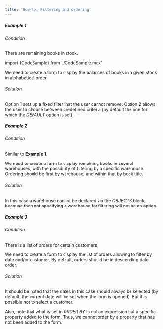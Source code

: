```yaml
---
title: 'How-to: Filtering and ordering'
---
```


##### Example 1

###### Condition

There are remaining books in stock.

import {CodeSample} from './CodeSample.mdx'

<CodeSample url="http://documentation.lsfusion.org:5000/sample?file=UseCaseFilter&block=sample1"/>

We need to create a form to display the balances of books in a given stock in alphabetical order.

###### Solution

<CodeSample url="http://documentation.lsfusion.org:5000/sample?file=UseCaseFilter&block=solution1"/>

Option 1 sets up a fixed filter that the user cannot remove. Option 2 allows the user to choose between predefined criteria (by default the one for which the *DEFAULT* option is set).

##### Example 2

###### Condition

Similar to **Example 1**.

We need to create a form to display remaining books in several warehouses, with the possibility of filtering by a specific warehouse. Ordering should be first by warehouse, and within that by book title.

###### Solution

<CodeSample url="http://documentation.lsfusion.org:5000/sample?file=UseCaseFilter&block=solution2"/>

In this case a warehouse cannot be declared via the *OBJECTS* block, because then not specifying a warehouse for filtering will not be an option.

##### Example 3

###### Condition

There is a list of orders for certain customers

<CodeSample url="http://documentation.lsfusion.org:5000/sample?file=UseCaseFilter&block=sample3"/>

We need to create a form to display the list of orders allowing to filter by date and/or customer. By default, orders should be in descending date order.

###### Solution

<CodeSample url="http://documentation.lsfusion.org:5000/sample?file=UseCaseFilter&block=solution3"/>

It should be noted that the dates in this case should always be selected (by default, the current date will be set when the form is opened). But it is possible not to select a customer.

Also, note that what is set in *ORDER BY* is not an expression but a specific property added to the form. Thus, we cannot order by a property that has not been added to the form.
